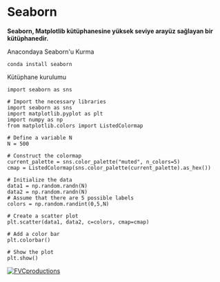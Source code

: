 # Seaborn

**Seaborn, Matplotlib kütüphanesine yüksek seviye arayüz sağlayan bir kütüphanedir.**

Anacondaya Seaborn'u Kurma
```
conda install seaborn
```

Kütüphane kurulumu
```
import seaborn as sns
```


```
# Import the necessary libraries
import seaborn as sns
import matplotlib.pyplot as plt
import numpy as np
from matplotlib.colors import ListedColormap

# Define a variable N
N = 500

# Construct the colormap
current_palette = sns.color_palette("muted", n_colors=5)
cmap = ListedColormap(sns.color_palette(current_palette).as_hex())

# Initialize the data
data1 = np.random.randn(N)
data2 = np.random.randn(N)
# Assume that there are 5 possible labels
colors = np.random.randint(0,5,N)

# Create a scatter plot
plt.scatter(data1, data2, c=colors, cmap=cmap)

# Add a color bar
plt.colorbar()

# Show the plot
plt.show()
```

<a href="http://fvcproductions.com"><img src="https://miro.medium.com/max/1440/0*GVUIGoDbtjf4znjN.png" title="FVCproductions" alt="FVCproductions"></a>




